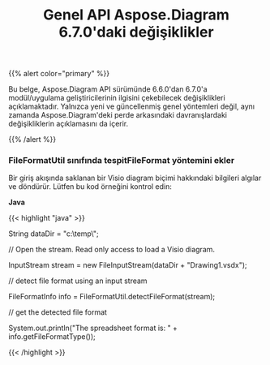 ﻿---
title: Genel API Aspose.Diagram 6.7.0'daki değişiklikler
type: docs
weight: 20
url: /tr/java/public-api-changes-in-aspose-diagram-6-7-0/
---
{{% alert color="primary" %}} 

Bu belge, Aspose.Diagram API sürümünde 6.6.0'dan 6.7.0'a modül/uygulama geliştiricilerinin ilgisini çekebilecek değişiklikleri açıklamaktadır. Yalnızca yeni ve güncellenmiş genel yöntemleri değil, aynı zamanda Aspose.Diagram'deki perde arkasındaki davranışlardaki değişikliklerin açıklamasını da içerir.

{{% /alert %}} 
### **FileFormatUtil sınıfında tespitFileFormat yöntemini ekler**
Bir giriş akışında saklanan bir Visio diagram biçimi hakkındaki bilgileri algılar ve döndürür. Lütfen bu kod örneğini kontrol edin:

**Java**

{{< highlight "java" >}}

 String dataDir = "c:\\temp\\";

// Open the stream. Read only access to load a Visio diagram.

InputStream stream = new FileInputStream(dataDir + "Drawing1.vsdx");

// detect file format using an input stream

FileFormatInfo info = FileFormatUtil.detectFileFormat(stream);

// get the detected file format

System.out.println("The spreadsheet format is: " + info.getFileFormatType());

{{< /highlight >}}
